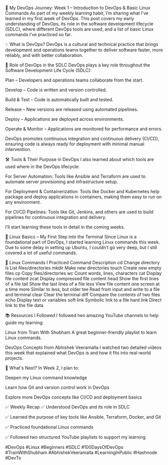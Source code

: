 🚀 My DevOps Journey: Week 1 – Introduction to DevOps & Basic Linux Commands
As part of my weekly learning habit, I’m sharing what I’ve learned in my first week of DevOps. This post covers my early understanding of DevOps, its role in the software development lifecycle (SDLC), where different DevOps tools are used, and a list of basic Linux commands I’ve practiced so far.

💡 What is DevOps?
DevOps is a cultural and technical practice that brings development and operations teams together to deliver software faster, more reliably, and with better collaboration.

🔄 Role of DevOps in the SDLC
DevOps plays a key role throughout the Software Development Life Cycle (SDLC):

Plan – Developers and operations teams collaborate from the start.

Develop – Code is written and version controlled.

Build & Test – Code is automatically built and tested.

Release – New versions are released using automated pipelines.

Deploy – Applications are deployed across environments.

Operate & Monitor – Applications are monitored for performance and errors.

DevOps promotes continuous integration and continuous delivery (CI/CD), ensuring code is always ready for deployment with minimal manual intervention.

🛠️ Tools & Their Purpose in DevOps
I also learned about which tools are used where in the DevOps lifecycle:

For Server Automation:
Tools like Ansible and Terraform are used to automate server provisioning and infrastructure setup.

For Deployment & Containerization:
Tools like Docker and Kubernetes help package and deploy applications in containers, making them easy to run on any environment.

For CI/CD Pipelines:
Tools like Git, Jenkins, and others are used to build pipelines for continuous integration and delivery.

I’ll start learning these tools in detail in the coming weeks.

🐧 Linux Basics – My First Step into the Terminal
Since Linux is a foundational part of DevOps, I started learning Linux commands this week. Due to some delay in setting up Ubuntu, I couldn’t go very deep, but I still covered a lot of useful commands.

🔧 Linux Commands I Practiced
Command	Description
cd	Change directory
ls	List files/directories
mkdir	Make new directories
touch	Create new empty files
cp	Copy files/directories
wc	Count words, lines, characters
cat	Display file content
zcat	Display compressed file content
head	Show the first lines of a file
tail	Show the last lines of a file
less	View file content one screen at a time
more	Similar to less, but older
tee	Read from input and write to a file and terminal
clear	Clear the terminal
diff	Compare the contents of two files
echo	Display text or variables
soft link	Symbolic link to a file
hard link	Direct link to the file data

📚 Resources I Followed
I followed two amazing YouTube channels to help guide my learning:

Linux from Train With Shubham
A great beginner-friendly playlist to learn Linux commands.

DevOps Concepts from Abhishek Veeramalla
I watched two detailed videos this week that explained what DevOps is and how it fits into real-world projects.

📅 What's Next?
In Week 2, I plan to:

Deepen my Linux command knowledge

Learn how Git and version control work in DevOps

Explore more DevOps concepts like CI/CD and deployment basics

✅ Weekly Recap
✅ Understood DevOps and its role in SDLC

✅ Learned the purpose of key tools like Ansible, Terraform, Docker, and Git

✅ Practiced foundational Linux commands

✅ Followed two structured YouTube playlists to support my learning

#DevOps #Linux #Beginners #SDLC #100DaysOfDevOps #TrainWithShubham #AbhishekVeeramalla #LearningInPublic #Hashnode #DevTo

